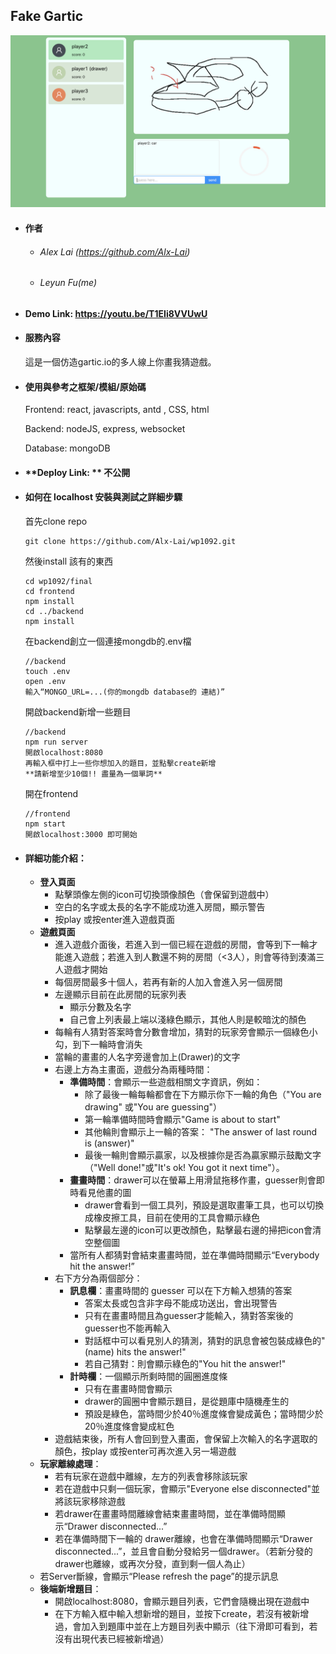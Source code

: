 ## Fake Gartic

![alt text](demo_pic.png)

- #### 作者

  - ###### Alex Lai (https://github.com/Alx-Lai)

  - ###### Leyun Fu(me)

- #### Demo Link: https://youtu.be/T1EIi8VVUwU

- #### **服務內容**

  這是一個仿造gartic.io的多人線上你畫我猜遊戲。

- #### **使用與參考之框架/模組/原始碼**

  Frontend: react, javascripts, antd , CSS, html

  Backend: nodeJS, express, websocket

  Database: mongoDB

- #### **Deploy Link: ** 不公開

- #### 如何在 localhost 安裝與測試之詳細步驟

  首先clone repo

  ```
  git clone https://github.com/Alx-Lai/wp1092.git
  ```

  然後install 該有的東西

  ```
  cd wp1092/final
  cd frontend
  npm install
  cd ../backend
  npm install
  ```

  

  在backend創立一個連接mongdb的.env檔

  ```
  //backend
  touch .env
  open .env
  輸入“MONGO_URL=...(你的mongdb database的 連結)”
  ```

  開啟backend新增一些題目

  ```
  //backend
  npm run server
  開啟localhost:8080
  再輸入框中打上一些你想加入的題目，並點擊create新增
  **請新增至少10個!! 盡量為一個單詞**
  ```

  開在frontend

  ```
  //frontend 
  npm start
  開啟localhost:3000 即可開始
  ```

- #### 詳細功能介紹：

  - **登入頁面**
    - 點擊頭像左側的icon可切換頭像顏色（會保留到遊戲中）
    - 空白的名字或太長的名字不能成功進入房間，顯示警告
    - 按play 或按enter進入遊戲頁面
  - **遊戲頁面**
    - 進入遊戲介面後，若進入到一個已經在遊戲的房間，會等到下一輪才能進入遊戲；若進入到人數還不夠的房間（<3人），則會等待到湊滿三人遊戲才開始
    - 每個房間最多十個人，若再有新的人加入會進入另一個房間
    - 左邊顯示目前在此房間的玩家列表
      - 顯示分數及名字
      - 自己會上列表最上端以淺綠色顯示，其他人則是較暗沈的顏色
    - 每輪有人猜對答案時會分數會增加，猜對的玩家旁會顯示一個綠色小勾，到下一輪時會消失
    - 當輪的畫畫的人名字旁邊會加上(Drawer)的文字
    - 右邊上方為主畫面，遊戲分為兩種時間：
      - **準備時間**：會顯示一些遊戲相關文字資訊，例如：
        - 除了最後一輪每輪都會在下方顯示你下一輪的角色（"You are drawing" 或"You are guessing"）
        - 第一輪準備時間時會顯示"Game is about to start" 
        - 其他輪則會顯示上一輪的答案： "The answer of last round is (answer)"
        - 最後一輪則會顯示贏家，以及根據你是否為贏家顯示鼓勵文字（"Well done!"或"It's ok! You got it next time"）。
      - **畫畫時間**：drawer可以在螢幕上用滑鼠拖移作畫，guesser則會即時看見他畫的圖
        - drawer會看到一個工具列，預設是選取畫筆工具，也可以切換成橡皮擦工具，目前在使用的工具會顯示綠色
        - 點擊最左邊的icon可以更改顏色，點擊最右邊的掃把icon會清空整個圖
      - 當所有人都猜對會結束畫畫時間，並在準備時間顯示“Everybody hit the answer!”
    - 右下方分為兩個部分：
      - **訊息欄**：畫畫時間的 guesser 可以在下方輸入想猜的答案
        - 答案太長或包含非字母不能成功送出，會出現警告
        - 只有在畫畫時間且為guesser才能輸入，猜對答案後的guesser也不能再輸入
        - 對話框中可以看見別人的猜測，猜對的訊息會被包裝成綠色的"(name) hits the answer!"
        - 若自己猜對：則會顯示綠色的"You hit the answer!"
      - **計時欄**：一個顯示所剩時間的圓圈進度條
        - 只有在畫畫時間會顯示
        - drawer的圓圈中會顯示題目，是從題庫中隨機產生的
        - 預設是綠色，當時間少於40％進度條會變成黃色；當時間少於20％進度條會變成紅色
    - 遊戲結束後，所有人會回到登入畫面，會保留上次輸入的名字選取的顏色，按play 或按enter可再次進入另一場遊戲
  - **玩家離線處理**：
    - 若有玩家在遊戲中離線，左方的列表會移除該玩家
    - 若在遊戲中只剩一個玩家，會顯示"Everyone else disconnected"並將該玩家移除遊戲
    - 若drawer在畫畫時間離線會結束畫畫時間，並在準備時間顯示“Drawer disconnected...”
    - 若在準備時間下一輪的 drawer離線，也會在準備時間顯示“Drawer disconnected...”，並且會自動分發給另一個drawer。（若新分發的 drawer也離線，或再次分發，直到剩一個人為止）
  - 若Server斷線，會顯示“Please refresh the page”的提示訊息
  - **後端新增題目**：
    - 開啟localhost:8080，會顯示題目列表，它們會隨機出現在遊戲中
    - 在下方輸入框中輸入想新增的題目，並按下create，若沒有被新增過，會加入到題庫中並在上方題目列表中顯示（往下滑即可看到，若沒有出現代表已經被新增過）
